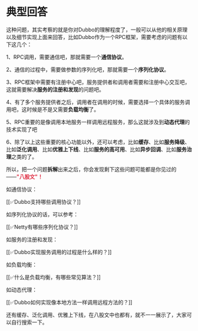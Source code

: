 # 典型回答


这种问题，其实考察的就是你对Dubbo的理解程度了，一般可以从他的相关原理以及细节实现上面来回答，比如Dubbo作为一个RPC框架，需要考虑的问题有以下这几个：



1、RPC调用，需要通信吧，那就需要一个**通信协议**。

2、通信的过程中，需要做参数的序列化吧，那就需要一个**序列化协议**。

3、RPC框架中需要有注册中心吧，服务提供者和调用者需要和注册中心交互吧，这就需要解决**服务的注册和发现**的问题吧。

4、有了多个服务提供者之后，调用者在调用的时候，需要选择一个具体的服务调用吧，这时候是不是又需要**负载均衡**了。

5、RPC重要的是像调用本地服务一样调用远程服务，那么这就涉及到**动态代理**的技术实现了吧

6、除了以上这些重要的核心功能以外，还可以考虑，比如**缓存**、比如**服务降级**、比如**泛化调用**、比如**优雅上下线**、比如**服务的高可用**、比如**异步回调**、比如**服务治理**之类的了。



所以，把一个问题**拆解**出来之后，你会发现剩下这些问题可能都是你见过的——**<font style="color:#DF2A3F;">"八股文"！</font>**



如通信协议：



[[✅Dubbo支持哪些调用协议？]]



如序列化协议的话，可以参考：



[[✅Netty有哪些序列化协议？]]



如服务的注册和发现：



[[✅Dubbo实现服务调用的过程是什么样的？]]



如负载均衡：



[[✅什么是负载均衡，有哪些常见算法？]]



如动态代理：



[[✅Dubbo如何实现像本地方法一样调用远程方法的？]]



还有缓存、泛化调用、优雅上下线，在八股文中也都有，就不一一展示了，大家可以自行搜索一下。



